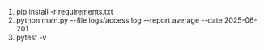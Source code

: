 

1. pip install -r requirements.txt
2. python main.py --file logs/access.log --report average --date 2025-06-201
3. pytest -v